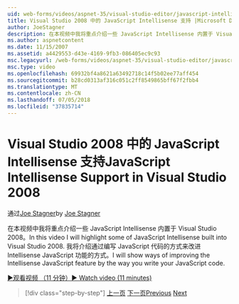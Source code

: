 ```yaml
---
uid: web-forms/videos/aspnet-35/visual-studio-editor/javascript-intellisense-support-in-visual-studio-2008
title: Visual Studio 2008 中的 JavaScript Intellisense 支持 |Microsoft Docs
author: JoeStagner
description: 在本视频中我将重点介绍一些 JavaScript Intellisense 内置于 Visual Studio 2008。 我将介绍方法的改进 Intellisense JavaScript 功能型...
ms.author: aspnetcontent
ms.date: 11/15/2007
ms.assetid: a4429553-d43e-4169-9fb3-086405ec9c93
msc.legacyurl: /web-forms/videos/aspnet-35/visual-studio-editor/javascript-intellisense-support-in-visual-studio-2008
msc.type: video
ms.openlocfilehash: 69932bf4a8621a63492718c14f5b02ee77aff454
ms.sourcegitcommit: b28cd0313af316c051c2ff8549865bff67f2fbb4
ms.translationtype: MT
ms.contentlocale: zh-CN
ms.lasthandoff: 07/05/2018
ms.locfileid: "37835714"
---
```

<a name="javascript-intellisense-support-in-visual-studio-2008"></a><span data-ttu-id="3dcc4-104">Visual Studio 2008 中的 JavaScript Intellisense 支持</span><span class="sxs-lookup"><span data-stu-id="3dcc4-104">JavaScript Intellisense Support in Visual Studio 2008</span></span>
====================
<span data-ttu-id="3dcc4-105">通过[Joe Stagner](https://github.com/JoeStagner)</span><span class="sxs-lookup"><span data-stu-id="3dcc4-105">by [Joe Stagner](https://github.com/JoeStagner)</span></span>

<span data-ttu-id="3dcc4-106">在本视频中我将重点介绍一些 JavaScript Intellisense 内置于 Visual Studio 2008。</span><span class="sxs-lookup"><span data-stu-id="3dcc4-106">In this video I will highlight some of JavaScript Intellisense built into Visual Studio 2008.</span></span> <span data-ttu-id="3dcc4-107">我将介绍通过编写 JavaScript 代码的方式来改进 Intellisense JavaScript 功能的方式。</span><span class="sxs-lookup"><span data-stu-id="3dcc4-107">I will show ways of improving the Intellisense JavaScript feature by the way you write your JavaScript code.</span></span>

[<span data-ttu-id="3dcc4-108">&#9654;观看视频 （11 分钟）</span><span class="sxs-lookup"><span data-stu-id="3dcc4-108">&#9654; Watch video (11 minutes)</span></span>](https://channel9.msdn.com/Blogs/ASP-NET-Site-Videos/javascript-intellisense-support-in-visual-studio-2008)

> [!div class="step-by-step"]
> <span data-ttu-id="3dcc4-109">[上一页](new-designer-support-in-visual-studio-2008.md)
> [下一页](javascript-debugging-in-visual-studio-2008.md)</span><span class="sxs-lookup"><span data-stu-id="3dcc4-109">[Previous](new-designer-support-in-visual-studio-2008.md)
[Next](javascript-debugging-in-visual-studio-2008.md)</span></span>
